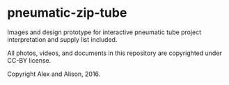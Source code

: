 # pneumatic-zip-tube
Images and design prototype for interactive pneumatic tube project
interpretation and supply list included. 

All photos, videos, and documents in this repository are copyrighted under CC-BY license.

Copyright Alex and Alison, 2016.

